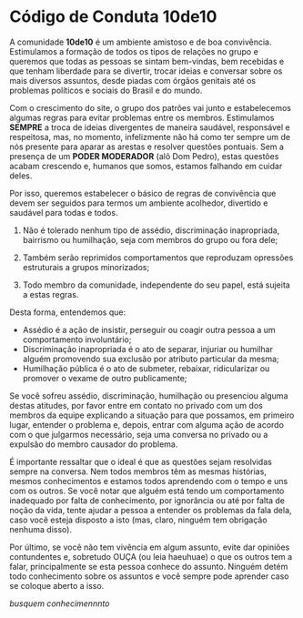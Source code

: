 # Código de Conduta 10de10

A comunidade **10de10** é um ambiente amistoso e de boa convivência. Estimulamos a formação de todos os tipos de relações no grupo e queremos que todas as pessoas se sintam bem-vindas, bem recebidas e que tenham liberdade para se divertir, trocar ideias e conversar sobre os mais diversos assuntos, desde piadas com órgãos genitais até os problemas políticos e sociais do Brasil e do mundo.

Com o crescimento do site, o grupo dos patrões vai junto e estabelecemos algumas regras para evitar problemas entre os membros. Estimulamos **SEMPRE** a troca de ideias divergentes de maneira saudável, responsável e respeitosa, mas, no momento, infelizmente não há como ter sempre um de nós presente para aparar as arestas e resolver questões pontuais. Sem a presença de um **PODER MODERADOR** (alô Dom Pedro), estas questões acabam crescendo e, humanos que somos, estamos falhando em cuidar deles.

Por isso, queremos estabelecer o básico de regras de convivência que devem ser seguidos para termos um ambiente acolhedor, divertido e saudável para todas e todos. 

1. Não é tolerado nenhum tipo de assédio, discriminação inapropriada, bairrismo ou humilhação, seja com membros do grupo ou fora dele;

1. Também serão reprimidos comportamentos que reproduzam opressões estruturais a grupos minorizados;

1. Todo membro da comunidade, independente do seu papel, está sujeita a estas regras.

Desta forma, entendemos que:

- Assédio é a ação de insistir, perseguir ou coagir outra pessoa a um comportamento involuntário;
- Discriminação inapropriada é o ato de separar, injuriar ou humilhar alguém promovendo sua exclusão por atributo particular da mesma;
- Humilhação pública é o ato de submeter, rebaixar, ridicularizar ou promover o vexame de outro publicamente;

Se você sofreu assédio, discriminação, humilhação ou presenciou alguma destas atitudes, por favor entre em contato no privado com um dos membros da equipe explicando a situação para que possamos, em primeiro lugar, entender o problema e, depois, entrar com alguma ação de acordo com o que julgarmos necessário, seja uma conversa no privado ou a expulsão do membro causador do problema.

É importante ressaltar que o ideal é que as questões sejam resolvidas sempre na conversa. Nem todos membros têm as mesmas histórias, mesmos conhecimentos e estamos todos aprendendo com o tempo e uns com os outros. Se você notar que alguém está tendo um comportamento inadequado por falta de conhecimento, por ignorância ou até por falta de noção da vida, tente ajudar a pessoa a entender os problemas da fala dela, caso você esteja disposto a isto (mas, claro, ninguém tem obrigação nenhuma disso).

Por último, se você não tem vivência em algum assunto, evite dar opiniões contundentes e, sobretudo OUÇA (ou leia haeuhuae) o que os outros tem a falar, principalmente se esta pessoa conhece do assunto. Ninguém detém todo conhecimento sobre os assuntos e você sempre pode aprender caso se coloque aberto a isso.

_busquem conhecimennnto_
